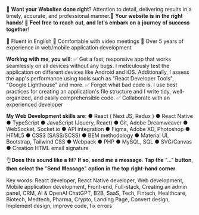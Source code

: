 🤌 𝐖𝐚𝐧𝐭 𝐲𝐨𝐮𝐫 𝐖𝐞𝐛𝐬𝐢𝐭𝐞𝐬 𝐝𝐨𝐧𝐞 𝐫𝐢𝐠𝐡𝐭? Attention to detail, delivering results in a timely, accurate, and professional manner.💪 𝐘𝐨𝐮𝐫 𝐰𝐞𝐛𝐬𝐢𝐭𝐞 𝐢𝐬 𝐢𝐧 𝐭𝐡𝐞 𝐫𝐢𝐠𝐡𝐭 𝐡𝐚𝐧𝐝𝐬! 🚀 𝐅𝐞𝐞𝐥 𝐟𝐫𝐞𝐞 𝐭𝐨 𝐫𝐞𝐚𝐜𝐡 𝐨𝐮𝐭, 𝐚𝐧𝐝 𝐥𝐞𝐭'𝐬 𝐞𝐦𝐛𝐚𝐫𝐤 𝐨𝐧 𝐚 𝐣𝐨𝐮𝐫𝐧𝐞𝐲 𝐨𝐟 𝐬𝐮𝐜𝐜𝐞𝐬𝐬 𝐭𝐨𝐠𝐞𝐭𝐡𝐞𝐫!

🌟 Fluent in English
🌟 Comfortable with video meetings
🌟 Over 5 years of experience in web/mobile application development

𝐖𝐨𝐫𝐤𝐢𝐧𝐠 𝐰𝐢𝐭𝐡 𝐦𝐞, 𝐲𝐨𝐮 𝐰𝐢𝐥𝐥:
✅ Get a fast, responsive app that works seamlessly on all devices without any bugs. I meticulously test the application on different devices like Android and iOS. Additionally, I assess the app's performance using tools such as "React Developer Tools", "Google Lighthouse" and more.
✅ Forget what bad code is. I use best practices for creating an application's file structure and I write tidy, well-organized, and easily comprehensible code.
✅ Collaborate with an experienced developer

𝐌𝐲 𝐖𝐞𝐛 𝐃𝐞𝐯𝐞𝐥𝐨𝐩𝐦𝐞𝐧𝐭 𝐬𝐤𝐢𝐥𝐥𝐬 𝐚𝐫𝐞:
● React ( Next JS, Redux )
● React Native
● TypeScript
● JavaScript (Jquery, React)
● Git, Adobe Dreamweaver
● WebSocket, Socket.io
● API integration
● Figma, Adobe XD, Photoshop
● HTML5
● CSS3 (SASS/SCSS)
● BEM methodology
● Material UI, Bootstrap, Tailwind CSS
● Webpack
● PHP
● MySQL, SQL
● SVG/Canvas
● Creation HTML email signature

👌𝐃𝐨𝐞𝐬 𝐭𝐡𝐢𝐬 𝐬𝐨𝐮𝐧𝐝 𝐥𝐢𝐤𝐞 𝐚 𝐟𝐢𝐭? 𝐈𝐟 𝐬𝐨, 𝐬𝐞𝐧𝐝 𝐦𝐞 𝐚 𝐦𝐞𝐬𝐬𝐚𝐠𝐞. 𝐓𝐚𝐩 𝐭𝐡𝐞 "..." 𝐛𝐮𝐭𝐭𝐨𝐧, 𝐭𝐡𝐞𝐧 𝐬𝐞𝐥𝐞𝐜𝐭 𝐭𝐡𝐞 "𝐒𝐞𝐧𝐝 𝐌𝐞𝐬𝐬𝐚𝐠𝐞" 𝐨𝐩𝐭𝐢𝐨𝐧 𝐢𝐧 𝐭𝐡𝐞 𝐭𝐨𝐩 𝐫𝐢𝐠𝐡𝐭-𝐡𝐚𝐧𝐝 𝐜𝐨𝐫𝐧𝐞𝐫.

Key words:
React developer, React Native developer, Web development, Mobile application development, Front-end, Full-stack, Creating an admin panel, CRM, AI & OpenAI ChatGPT, B2B, SaaS, Tech, Fintech, Healthcare, Biotech, Medtech, Pharma, Crypto, Landing Page, Convert design, Implement design, improve code, fix errors
